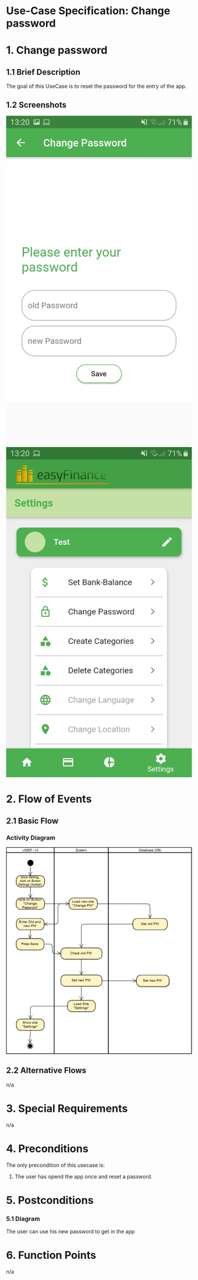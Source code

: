 # Use-Case Specification: Change password

# 1. Change password

## 1.1 Brief Description

The goal of this UseCase is to reset the password for the entry of the app.

## 1.2 Screenshots
![Screenshots](./change_PW1.jpeg)
![Screenshots](./change_PW2.jpeg)

# 2. Flow of Events

## 2.1 Basic Flow

### Activity Diagram
![Activity Diagram](./AD_change_PW.png)

## 2.2 Alternative Flows
n/a

# 3. Special Requirements
n/a

# 4. Preconditions
The only precondition of this usecase is:

 1. The user has opend the app once and reset a password.

# 5. Postconditions

### 5.1 Diagram
The user can use his new password to get in the app

# 6. Function Points
n/a
